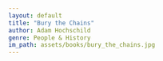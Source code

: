 ```yaml
---
layout: default
title: "Bury the Chains"
author: Adam Hochschild
genre: People & History
im_path: assets/books/bury_the_chains.jpg
---
```

